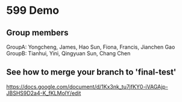 # 599 Demo

## Group members
GroupA: Yongcheng, James, Hao Sun, Fiona, Francis, Jianchen Gao<br>
GroupB: Tianhui, Yini, Qingyuan Sun, Chang Chen

## See how to merge your branch to 'final-test'
https://docs.google.com/document/d/1Kx3nk_tu7jfKY0-iVAGAjp-JBSHS9D2a4-K_fKLMolY/edit
